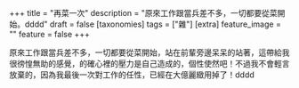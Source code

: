 +++
title = "再菜一次"
description = "原來工作跟當兵差不多，一切都要從菜開始。dddd"
draft = false
[taxonomies]
tags = ["雜"]
[extra]
feature_image = ""
feature = false
+++

原來工作跟當兵差不多，一切都要從菜開始，站在前輩旁邊呆呆的站著，這帶給我很徬惶無助的感覺，的確心裡的壓力是自己造成的，個性使然吧！不過我不會輕言放棄的，因為我最後一次對工作的任性，已經在大億麗緻用掉了！dddd
